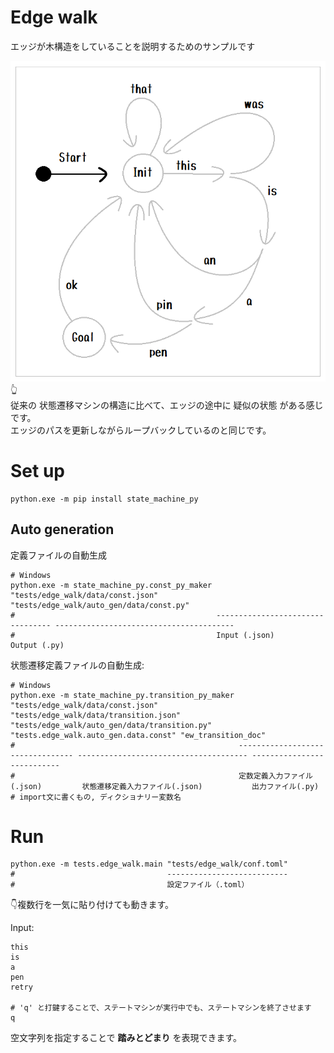 # Edge walk

エッジが木構造をしていることを説明するためのサンプルです  

![20211205blog3a1.png](docs/img/20211205blog3a1.png)  
👆  
従来の 状態遷移マシンの構造に比べて、エッジの途中に 疑似の状態 がある感じです。  
エッジのパスを更新しながらループバックしているのと同じです。  

# Set up

```shell
python.exe -m pip install state_machine_py
```

## Auto generation

定義ファイルの自動生成

```shell
# Windows
python.exe -m state_machine_py.const_py_maker "tests/edge_walk/data/const.json" "tests/edge_walk/auto_gen/data/const.py"
#                                             --------------------------------- ----------------------------------------
#                                             Input (.json)                      Output (.py)
```

状態遷移定義ファイルの自動生成:  

```shell
# Windows
python.exe -m state_machine_py.transition_py_maker "tests/edge_walk/data/const.json" "tests/edge_walk/data/transition.json" "tests/edge_walk/auto_gen/data/transition.py" "tests.edge_walk.auto_gen.data.const" "ew_transition_doc"
#                                                  --------------------------------- -------------------------------------- ---------------------------
#                                                  定数定義入力ファイル (.json)         状態遷移定義入力ファイル(.json)           出力ファイル(.py)
# import文に書くもの, ディクショナリー変数名
```

# Run

```shell
python.exe -m tests.edge_walk.main "tests/edge_walk/conf.toml"
#                                  ---------------------------
#                                  設定ファイル（.toml）
```

👇複数行を一気に貼り付けても動きます。  

Input:  

```
this
is
a
pen
retry

# 'q' と打鍵することで、ステートマシンが実行中でも、ステートマシンを終了させます
q
```

空文字列を指定することで **踏みとどまり** を表現できます。  
